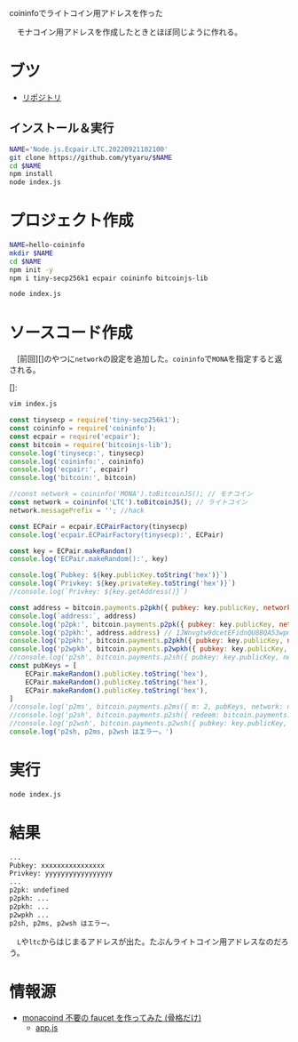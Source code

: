 coininfoでライトコイン用アドレスを作った

　モナコイン用アドレスを作成したときとほぼ同じように作れる。

<!-- more -->

# ブツ

* [リポジトリ][]

[リポジトリ]:https://github.com/ytyaru/Node.js.Ecpair.LTC.20220921102100

## インストール＆実行

```sh
NAME='Node.js.Ecpair.LTC.20220921102100'
git clone https://github.com/ytyaru/$NAME
cd $NAME
npm install
node index.js
```

# プロジェクト作成

```sh
NAME=hello-coininfo
mkdir $NAME
cd $NAME
npm init -y
npm i tiny-secp256k1 ecpair coininfo bitcoinjs-lib
```
```sh
node index.js
```

# ソースコード作成

　[前回][]のやつに`network`の設定を追加した。`coininfo`で`MONA`を指定すると返される。

[]:

```sh
vim index.js
```
```javascript
const tinysecp = require('tiny-secp256k1');
const coininfo = require('coininfo');
const ecpair = require('ecpair');
const bitcoin = require('bitcoinjs-lib');
console.log('tinysecp:', tinysecp)
console.log('coininfo:', coininfo)
console.log('ecpair:', ecpair)
console.log('bitcoin:', bitcoin)

//const network = coininfo('MONA').toBitcoinJS(); // モナコイン
const network = coininfo('LTC').toBitcoinJS(); // ライトコイン
network.messagePrefix = ''; //hack

const ECPair = ecpair.ECPairFactory(tinysecp)
console.log('ecpair.ECPairFactory(tinysecp):', ECPair)

const key = ECPair.makeRandom()
console.log('ECPair.makeRandom():', key)

console.log(`Pubkey: ${key.publicKey.toString('hex')}`)
console.log(`Privkey: ${key.privateKey.toString('hex')}`)
//console.log(`Privkey: ${key.getAddress()}`)

const address = bitcoin.payments.p2pkh({ pubkey: key.publicKey, network: network });
console.log(`address:`, address)
console.log('p2pk:', bitcoin.payments.p2pk({ pubkey: key.publicKey, network: network }).address)
console.log('p2pkh:', address.address) // 1JWnvgtw9dcetEFidnQU8BQA53wpm7KZ4b 等
console.log('p2pkh:', bitcoin.payments.p2pkh({ pubkey: key.publicKey, network: network }).address)
console.log('p2wpkh', bitcoin.payments.p2wpkh({ pubkey: key.publicKey, network: network }).address)
//console.log('p2sh', bitcoin.payments.p2sh({ pubkey: key.publicKey, network: network }).address)
const pubKeys = [
    ECPair.makeRandom().publicKey.toString('hex'),
    ECPair.makeRandom().publicKey.toString('hex'),
    ECPair.makeRandom().publicKey.toString('hex'),
]
//console.log('p2ms', bitcoin.payments.p2ms({ m: 2, pubKeys, network: network }).address) // TypeError: Not enough data
//console.log('p2sh', bitcoin.payments.p2sh({ redeem: bitcoin.payments.p2ms({ m: 2, pubKeys, network: network }) }).address)
//console.log('p2wsh', bitcoin.payments.p2wsh({ pubkey: key.publicKey, network: network }).address)
console.log('p2sh, p2ms, p2wsh はエラー。')
```

# 実行

```sh
node index.js
```

# 結果

```sh
...
Pubkey: xxxxxxxxxxxxxxxx
Privkey: yyyyyyyyyyyyyyyyy
...
p2pk: undefined
p2pkh: ...
p2pkh: ...
p2wpkh ...
p2sh, p2ms, p2wsh はエラー。
```

　`L`や`ltc`からはじまるアドレスが出た。たぶんライトコイン用アドレスなのだろう。

# 情報源

* [monacoind 不要の faucet を作ってみた (骨格だけ)][]
	* [app.js][]

[monacoind 不要の faucet を作ってみた (骨格だけ)]:https://qiita.com/cryptcoin-junkey/items/fc6d62c22d4444d98c45
[app.js]:https://github.com/monaco-ex/sample-sending-monacoin/blob/master/app.js

